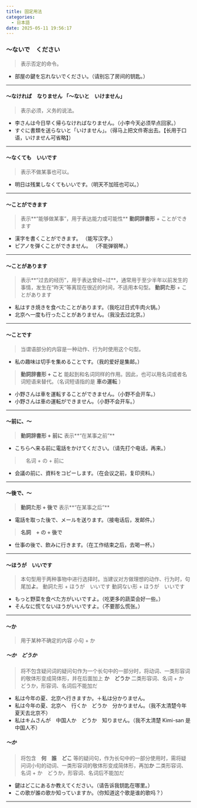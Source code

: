 ```yaml
---
title: 固定用法
categories:
  - 日本語
date: 2025-05-11 19:56:17
---
```


### 〜ないで　ください
> 表示否定的命令。
- 部屋の鍵を忘れないでください。（请别忘了房间的钥匙。）

------ 

#### 〜なければ　なりません 「〜ないと　いけません」
> 表示必须，义务的说法。
- 李さんは今日早く帰らなければなりません。（小李今天必须早点回家。）
- すぐに書類を送らないと「いけません」。（得马上把文件寄出去。【长用于口语，いけません可省略】）

------

#### 〜なくても　いいです
> 表示不做某事也可以。
- 明日は残業しなくてもいいです。（明天不加班也可以。）

------

#### 〜ことができます
> 表示**“能够做某事”，用于表达能力或可能性**
> **動詞辞書形** + ことができます

- 漢字を書くことができます。 （能写汉字。）
- ピアノを弾くことができません。 （不能弹钢琴。）

------

#### 〜ことがあります
> 表示**“过去的经历”，用于表达曾经~过**，通常用于至少半年以前发生的事情，发生在“昨天”等离现在很近的时间，不适用本句型。
> **動詞た形** + ことがあります

- 私はすき焼きを食べたことがあります。（我吃过日式牛肉火锅。）
- 北京へ一度も行ったことがありません。（我没去过北京。）

------

#### 〜ことです
> 当谓语部分的内容是一种动作、行为时使用这个句型。

- 私の趣味は切手を集めることです。（我的爱好是集邮。）

> **動詞辞書形 + こと** 能起到和名词同样的作用。因此，也可以用名词或者名词短语来替代。（名词短语指的是 **車の運転** ）

- 小野さんは車を運転することができません。（小野不会开车。）
- 小野さんは車の運転ができません。（小野不会开车。）

------

#### 〜前に、〜
> **動詞辞書形 + 前に**
> 表示**“在某事之前”**

- こちらへ来る前に電話をかけてください。（请先打个电话，再来。）

>　名词 + の + 前に

- 会議の前に、資料をコピーします。（在会议之前，复印资料。）

------

#### 〜後で、〜
> **動詞た形 + 後で**
> 表示**“在某事之后”**

- 電話を取った後で、メールを送ります。（接电话后，发邮件。）

> **名詞　+ の + 後で**

- 仕事の後で、飲みに行きます。（在工作结束之后，去喝一杯。）

------

#### 〜ほうが　いいです
> 本句型用于两种事物中进行选择时。当建议对方做理想的动作、行为时，句尾加**よ**。
> 動詞た形 + ほうが　いいです
> 動詞ない形 + ほうが　いいです

- もっと野菜を食べた方がいいですよ。（吃更多的蔬菜会好一些。）
- そんなに慌てないほうがいいですよ。（不要那么慌张。）

------

#### 〜か
> 用于某种不确定的内容
> 小句 + か

##### 〜か　どうか
> 将不包含疑问词的疑问句作为一个长句中的一部分时，将动词、一类形容词的敬体形变成简体形，并在后面加上 **か　どうか** 
> 二类形容词、名词 + か　どうか，形容词、名词后不能加だ

- 私は今年の夏、北京へ行きますか。＋私は分かりません。 
- 私は今年の夏、北京へ　行くか　どうか　分かりません。（我不太清楚今年夏天去北京不）
- 私はキムさんが　中国人か　どうか　知りません。（我不太清楚 Kimi-san 是中国人不）

 ##### 〜か
> 将包含　**何**　**誰**　**どこ** 等的疑问句，作为长句中的一部分使用时，需将疑问词小句的动词、一类形容词的敬体形变成简体形，再加**か**
> 二类形容词、名词 + か　どうか，形容词、名词后不能加だ

- 鍵はどこにあるか教えてください。（请告诉我钥匙在哪里。）
- この歌が誰の歌か知っていますか。（你知道这个歌是谁的歌吗？）

------